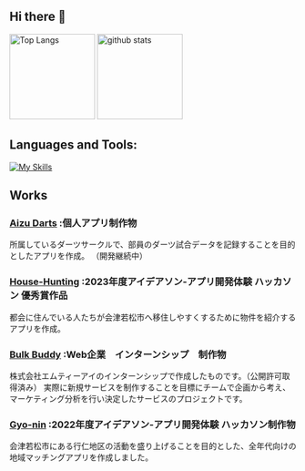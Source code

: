 ## Hi there 👋

<p align="left"> 
  <img alt="Top Langs" height="150px" src="https://github-readme-stats.vercel.app/api/top-langs/?username=YutaSato0717&layout=compact&show_icons=true&theme=tokyonight" />
  <img alt="github stats" height="150px" src="https://github-readme-stats.vercel.app/api?username=YutaSato0717&theme=tokyonight&show_icons=ture" />
</p>

## Languages and Tools:

[![My Skills](https://skillicons.dev/icons?i=js,php,c,html,css,react,remix,laravel,nextjs,aws,mysql,git,github&theme=dark&perline=15)](https://skillicons.dev)

## Works
### [Aizu Darts](https://github.com/YutaSato0717/darts_app) :個人アプリ制作物
所属しているダーツサークルで、部員のダーツ試合データを記録することを目的としたアプリを作成。 （開発継続中）

### [House-Hunting](https://github.com/YutaSato0717/House-Hunting) :2023年度アイデアソン-アプリ開発体験 ハッカソン 優秀賞作品
都会に住んでいる人たちが会津若松市へ移住しやすくするために物件を紹介するアプリを作成。

### [Bulk Buddy](https://github.com/YutaSato0717/BulkBuddy) :Web企業　インターンシップ　制作物
株式会社エムティーアイのインターンシップで作成したものです。（公開許可取得済み） 実際に新規サービスを制作することを目標にチームで企画から考え、マーケティング分析を行い決定したサービスのプロジェクトです。

### [Gyo-nin](https://github.com/YutaSato0717/Hackathon_2022) :2022年度アイデアソン-アプリ開発体験 ハッカソン制作物
会津若松市にある行仁地区の活動を盛り上げることを目的とした、全年代向けの地域マッチングアプリを作成しました。

